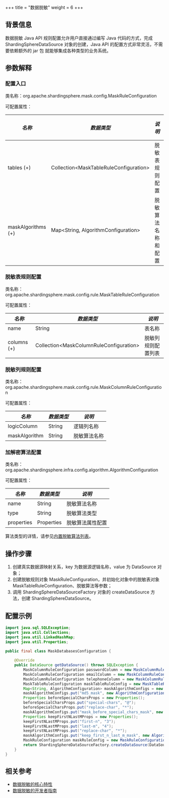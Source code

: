 +++
title = "数据脱敏"
weight = 6
+++

## 背景信息

数据脱敏 Java API 规则配置允许用户直接通过编写 Java 代码的方式，完成 ShardingSphereDataSource 对象的创建，Java API 的配置方式非常灵活，不需要依赖额外的 jar 包 就能够集成各种类型的业务系统。

## 参数解释

### 配置入口

类名称：org.apache.shardingsphere.mask.config.MaskRuleConfiguration

可配置属性：

| *名称*               | *数据类型*                                   | *说明*      | *默认值* |
|--------------------|------------------------------------------|-----------|-------|
| tables (+)         | Collection\<MaskTableRuleConfiguration\> | 脱敏表规则配置   |       |
| maskAlgorithms (+) | Map\<String, AlgorithmConfiguration\>    | 脱敏算法名称和配置 |       |

### 脱敏表规则配置

类名称：org.apache.shardingsphere.mask.config.rule.MaskTableRuleConfiguration

可配置属性：

| *名称*        | *数据类型*                                    | *说明*      |
|-------------|-------------------------------------------|-----------|
| name        | String                                    | 表名称       |
| columns (+) | Collection\<MaskColumnRuleConfiguration\> | 脱敏列规则配置列表 |

### 脱敏列规则配置

类名称：org.apache.shardingsphere.mask.config.rule.MaskColumnRuleConfiguration

可配置属性：

| *名称*          | *数据类型* | *说明*   |
|---------------|--------|--------|
| logicColumn   | String | 逻辑列名称  |
| maskAlgorithm | String | 脱敏算法名称 |

### 加解密算法配置

类名称：org.apache.shardingsphere.infra.config.algorithm.AlgorithmConfiguration

可配置属性：

| *名称*       | *数据类型*     | *说明*     |
|------------|------------|----------|
| name       | String     | 脱敏算法名称   |
| type       | String     | 脱敏算法类型   |
| properties | Properties | 脱敏算法属性配置 |

算法类型的详情，请参见[内置脱敏算法列表](/cn/user-manual/common-config/builtin-algorithm/mask)。

## 操作步骤

1. 创建真实数据源映射关系，key 为数据源逻辑名称，value 为 DataSource 对象；
2. 创建脱敏规则对象 MaskRuleConfiguration，并初始化对象中的脱敏表对象 MaskTableRuleConfiguration、脱敏算法等参数；
3. 调用 ShardingSphereDataSourceFactory 对象的 createDataSource 方法，创建 ShardingSphereDataSource。

## 配置示例

```java
import java.sql.SQLException;
import java.util.Collections;
import java.util.LinkedHashMap;
import java.util.Properties;

public final class MaskDatabasesConfiguration {
    
    @Override
    public DataSource getDataSource() throws SQLException {
        MaskColumnRuleConfiguration passwordColumn = new MaskColumnRuleConfiguration("password", "md5_mask");
        MaskColumnRuleConfiguration emailColumn = new MaskColumnRuleConfiguration("email", "mask_before_special_chars_mask");
        MaskColumnRuleConfiguration telephoneColumn = new MaskColumnRuleConfiguration("telephone", "keep_first_n_last_m_mask");
        MaskTableRuleConfiguration maskTableRuleConfig = new MaskTableRuleConfiguration("t_user", Arrays.asList(passwordColumn, emailColumn, telephoneColumn));
        Map<String, AlgorithmConfiguration> maskAlgorithmConfigs = new LinkedHashMap<>(3, 1);
        maskAlgorithmConfigs.put("md5_mask", new AlgorithmConfiguration("MD5", new Properties()));
        Properties beforeSpecialCharsProps = new Properties();
        beforeSpecialCharsProps.put("special-chars", "@");
        beforeSpecialCharsProps.put("replace-char", "*");
        maskAlgorithmConfigs.put("mask_before_special_chars_mask", new AlgorithmConfiguration("MASK_BEFORE_SPECIAL_CHARS", beforeSpecialCharsProps));
        Properties keepFirstNLastMProps = new Properties();
        keepFirstNLastMProps.put("first-n", "3");
        keepFirstNLastMProps.put("last-m", "4");
        keepFirstNLastMProps.put("replace-char", "*");
        maskAlgorithmConfigs.put("keep_first_n_last_m_mask", new AlgorithmConfiguration("KEEP_FIRST_N_LAST_M", keepFirstNLastMProps));
        MaskRuleConfiguration maskRuleConfig = new MaskRuleConfiguration(Collections.singleton(maskTableRuleConfig), maskAlgorithmConfigs);
        return ShardingSphereDataSourceFactory.createDataSource(DataSourceUtil.createDataSource("demo_ds"), Collections.singleton(maskRuleConfig), new Properties());
    }
}
```

## 相关参考

- [数据脱敏的核心特性](/cn/features/mask/ )
- [数据脱敏的开发者指南](/cn/dev-manual/mask/)